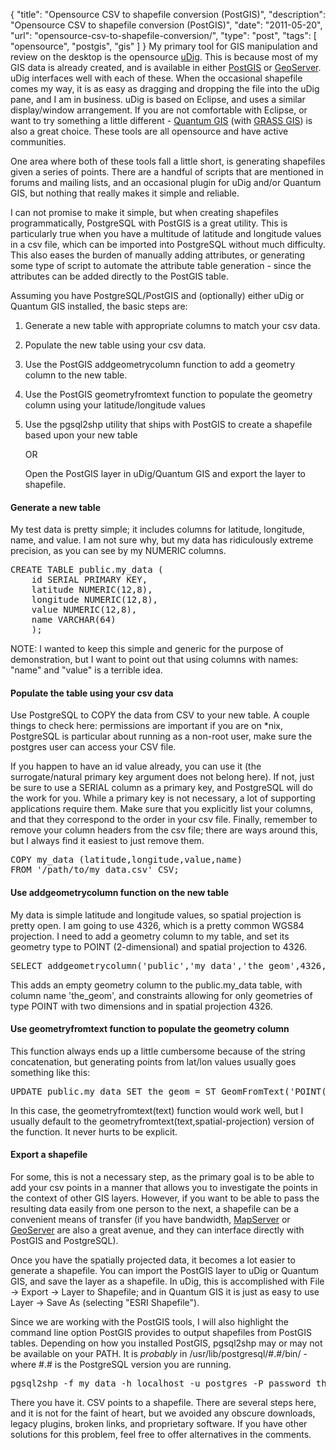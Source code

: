 {
  "title": "Opensource CSV to shapefile conversion (PostGIS)",
  "description": "Opensource CSV to shapefile conversion (PostGIS)",
  "date": "2011-05-20",
  "url": "opensource-csv-to-shapefile-conversion/",
  "type": "post",
  "tags": [
    "opensource",
    "postgis",
    "gis"
  ]
}
My primary tool for GIS manipulation and review on the desktop is the opensource [uDig](http://udig.refractions.net).  This is because most of my GIS data is already created, and is available in either [PostGIS](http://www.postgis.org/) or [GeoServer](http://geoserver.org/).  uDig interfaces well with each of these.  When the occasional shapefile comes my way, it is as easy as dragging and dropping the file into the uDig pane, and I am in business.  uDig is based on Eclipse, and uses a similar display/window arrangement.  If you are not comfortable with Eclipse, or want to try something a little different - [Quantum GIS](http://qgis.org/) (with [GRASS GIS](http://grass.osgeo.org/)) is also a great choice.  These tools are all opensource and have active communities.

One area where both of these tools fall a little short, is generating shapefiles given a series of points.  There are a handful of scripts that are mentioned in forums and mailing lists, and an occasional plugin for uDig and/or Quantum GIS, but nothing that really makes it simple and reliable.  

I can not promise to make it simple, but when creating shapefiles programmatically, PostgreSQL with PostGIS is a great utility.  This is particularly true when you have a multitude of latitude and longitude values in a csv file, which can be imported into PostgreSQL without much difficulty.  This also eases the burden of manually adding attributes, or generating some type of script to automate the attribute table generation - since the attributes can be added directly to the PostGIS table.  

Assuming you have PostgreSQL/PostGIS and (optionally) either uDig or Quantum GIS installed, the basic steps are:

1.  Generate a new table with appropriate columns to match your csv data.
2.  Populate the new table using your csv data.
3.  Use the PostGIS addgeometrycolumn function to add a geometry column to the new table.
4.  Use the PostGIS geometryfromtext function to populate the geometry column using your latitude/longitude values
5.  Use the pgsql2shp utility that ships with PostGIS to create a shapefile based upon your new table

    OR

    Open the PostGIS layer in uDig/Quantum GIS and export the layer to shapefile.

#### Generate a new table

My test data is pretty simple; it includes columns for latitude, longitude, name, and value.  I am not sure why, but my data has ridiculously extreme precision, as you can see by my NUMERIC columns.  

<pre>
CREATE TABLE public.my_data (
    id SERIAL PRIMARY KEY,
    latitude NUMERIC(12,8),
    longitude NUMERIC(12,8),
    value NUMERIC(12,8),
    name VARCHAR(64)
    );
</pre>

NOTE:  I wanted to keep this simple and generic for the purpose of demonstration, but I want to point out that using columns with names: "name" and "value" is a terrible idea.

#### Populate the table using your csv data

Use PostgreSQL to COPY the data from CSV to your new table.  A couple things to check here: permissions are important if you are on *nix, PostgreSQL is particular about running as a non-root user, make sure the postgres user can access your CSV file.  

If you happen to have an id value already, you can use it (the surrogate/natural primary key argument does not belong here).  If not, just be sure to use a SERIAL column as a primary key, and PostgreSQL will do the work for you.  While a primary key is not necessary, a lot of supporting applications require them.  Make sure that you explicitly list your columns, and that they correspond to the order in your csv file.  Finally, remember to remove your column headers from the csv file; there are ways around this, but I always find it easiest to just remove them.  

<pre>
COPY my_data (latitude,longitude,value,name)
FROM '/path/to/my_data.csv' CSV;
</pre>

#### Use addgeometrycolumn function on the new table

My data is simple latitude and longitude values, so spatial projection is pretty open.  I am going to use 4326, which is a pretty common WGS84 projection.  I need to add a geometry column to my table, and set its geometry type to POINT (2-dimensional) and spatial projection to 4326.

<pre>
SELECT addgeometrycolumn('public','my_data','the_geom',4326,'POINT',2);
</pre>

This adds an empty geometry column to the public.my_data table, with column name 'the_geom', and constraints allowing for only geometries of type POINT with two dimensions and in spatial projection 4326.

#### Use geometryfromtext function to populate the geometry column

This function always ends up a little cumbersome because of the string concatenation, but generating points from lat/lon values usually goes something like this:

<pre>
UPDATE public.my_data SET the_geom = ST_GeomFromText('POINT('||longitude||' '||latitude||')',4326);
</pre>

In this case, the geometryfromtext(text) function would work well, but I usually default to the geometryfromtext(text,spatial-projection) version of the function.  It never hurts to be explicit.

#### Export a shapefile

For some, this is not a necessary step, as the primary goal is to be able to add your csv points in a manner that allows you to investigate the points in the context of other GIS layers.  However, if you want to be able to pass the resulting data easily from one person to the next, a shapefile can be a convenient means of transfer (if you have bandwidth, [MapServer](http://www.mapserver.org/) or [GeoServer](http://geoserver.org/) are also a great avenue, and they can interface directly with PostGIS and PostgreSQL).  

Once you have the spatially projected data, it becomes a lot easier to generate a shapefile.  You can import the PostGIS layer to uDig or Quantum GIS, and save the layer as a shapefile.  In uDig, this is accomplished with  File -> Export -> Layer to Shapefile; and in Quantum GIS it is just as easy to use Layer -> Save As (selecting "ESRI Shapefile").  

Since we are working with the PostGIS tools, I will also highlight the command line option PostGIS provides to output shapefiles from PostGIS tables.  Depending on how you installed PostGIS, pgsql2shp may or may not be available on your PATH.  It is _probably_ in /usr/lib/postgresql/#.#/bin/ - where #.# is the PostgreSQL version you are running.

<pre>
pgsql2shp -f my_data -h localhost -u postgres -P password theDatabaseName "SELECT * FROM public.my_data"
</pre>

There you have it.  CSV points to a shapefile.  There are several steps here, and it is not for the faint of heart, but we avoided any obscure downloads, legacy plugins, broken links, and proprietary software.  If you have other solutions for this problem, feel free to offer alternatives in the comments.

